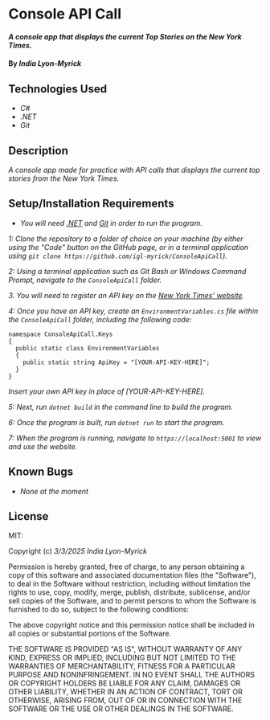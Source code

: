 # Console API Call

#### _A console app that displays the current Top Stories on the New York Times._

#### By _**India Lyon-Myrick**_

## Technologies Used

* _C#_
* _.NET_
* _Git_

## Description

_A console app made for practice with API calls that displays the current top stories from the New York Times._

## Setup/Installation Requirements

* _You will need [.NET](https://dotnet.microsoft.com/en-us/download/dotnet/6.0) and [Git](https://git-scm.com/downloads/) in order to run the program._

_1: Clone the repository to a folder of choice on your machine (by either using the "Code" button on the GitHub page, or in a terminal application using `git clone https://github.com/igl-myrick/ConsoleApiCall`)._

_2: Using a terminal application such as Git Bash or Windows Command Prompt, navigate to the `ConsoleApiCall` folder._

_3. You will need to register an API key on the [New York Times' website](`https://developer.nytimes.com/`)._

_4: Once you have an API key, create an `EnvironmentVariables.cs` file within the `ConsoleApiCall` folder, including the following code:_

```
namespace ConsoleApiCall.Keys
{
  public static class EnvironmentVariables
  {
    public static string ApiKey = "[YOUR-API-KEY-HERE]";
  }
}
```

_Insert your own API key in place of [YOUR-API-KEY-HERE]._

_5: Next, run `dotnet build` in the command line to build the program._

_6: Once the program is built, run `dotnet run` to start the program._

_7: When the program is running, navigate to `https://localhost:5001` to view and use the website._

## Known Bugs

* _None at the moment_

## License

MIT:

Copyright (c) _3/3/2025_ _India Lyon-Myrick_

Permission is hereby granted, free of charge, to any person obtaining a copy of this software and associated documentation files (the "Software"), to deal in the Software without restriction, including without limitation the rights to use, copy, modify, merge, publish, distribute, sublicense, and/or sell copies of the Software, and to permit persons to whom the Software is furnished to do so, subject to the following conditions:

The above copyright notice and this permission notice shall be included in all copies or substantial portions of the Software.

THE SOFTWARE IS PROVIDED "AS IS", WITHOUT WARRANTY OF ANY KIND, EXPRESS OR IMPLIED, INCLUDING BUT NOT LIMITED TO THE WARRANTIES OF MERCHANTABILITY, FITNESS FOR A PARTICULAR PURPOSE AND NONINFRINGEMENT. IN NO EVENT SHALL THE AUTHORS OR COPYRIGHT HOLDERS BE LIABLE FOR ANY CLAIM, DAMAGES OR OTHER LIABILITY, WHETHER IN AN ACTION OF CONTRACT, TORT OR OTHERWISE, ARISING FROM, OUT OF OR IN CONNECTION WITH THE SOFTWARE OR THE USE OR OTHER DEALINGS IN THE SOFTWARE.
